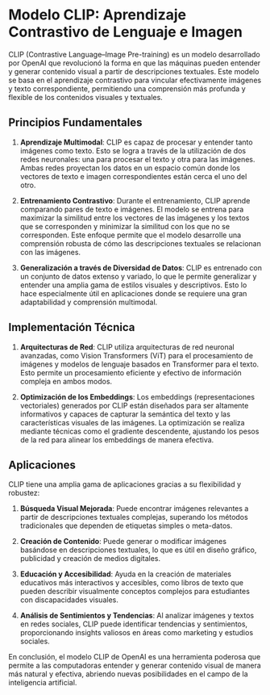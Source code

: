 # Modelo CLIP: Aprendizaje Contrastivo de Lenguaje e Imagen

CLIP (Contrastive Language–Image Pre-training) es un modelo desarrollado por OpenAI que revolucionó la forma en que las máquinas pueden entender y generar contenido visual a partir de descripciones textuales. Este modelo se basa en el aprendizaje contrastivo para vincular efectivamente imágenes y texto correspondiente, permitiendo una comprensión más profunda y flexible de los contenidos visuales y textuales.

## Principios Fundamentales

1. **Aprendizaje Multimodal**: CLIP es capaz de procesar y entender tanto imágenes como texto. Esto se logra a través de la utilización de dos redes neuronales: una para procesar el texto y otra para las imágenes. Ambas redes proyectan los datos en un espacio común donde los vectores de texto e imagen correspondientes están cerca el uno del otro.

2. **Entrenamiento Contrastivo**: Durante el entrenamiento, CLIP aprende comparando pares de texto e imágenes. El modelo se entrena para maximizar la similitud entre los vectores de las imágenes y los textos que se corresponden y minimizar la similitud con los que no se corresponden. Este enfoque permite que el modelo desarrolle una comprensión robusta de cómo las descripciones textuales se relacionan con las imágenes.

3. **Generalización a través de Diversidad de Datos**: CLIP es entrenado con un conjunto de datos extenso y variado, lo que le permite generalizar y entender una amplia gama de estilos visuales y descriptivos. Esto lo hace especialmente útil en aplicaciones donde se requiere una gran adaptabilidad y comprensión multimodal.

## Implementación Técnica

1. **Arquitecturas de Red**: CLIP utiliza arquitecturas de red neuronal avanzadas, como Vision Transformers (ViT) para el procesamiento de imágenes y modelos de lenguaje basados en Transformer para el texto. Esto permite un procesamiento eficiente y efectivo de información compleja en ambos modos.

2. **Optimización de los Embeddings**: Los embeddings (representaciones vectoriales) generados por CLIP están diseñados para ser altamente informativos y capaces de capturar la semántica del texto y las características visuales de las imágenes. La optimización se realiza mediante técnicas como el gradiente descendente, ajustando los pesos de la red para alinear los embeddings de manera efectiva.

## Aplicaciones

CLIP tiene una amplia gama de aplicaciones gracias a su flexibilidad y robustez:

1. **Búsqueda Visual Mejorada**: Puede encontrar imágenes relevantes a partir de descripciones textuales complejas, superando los métodos tradicionales que dependen de etiquetas simples o meta-datos.
   
2. **Creación de Contenido**: Puede generar o modificar imágenes basándose en descripciones textuales, lo que es útil en diseño gráfico, publicidad y creación de medios digitales.
    
3. **Educación y Accesibilidad**: Ayuda en la creación de materiales educativos más interactivos y accesibles, como libros de texto que pueden describir visualmente conceptos complejos para estudiantes con discapacidades visuales.

4. **Análisis de Sentimientos y Tendencias**: Al analizar imágenes y textos en redes sociales, CLIP puede identificar tendencias y sentimientos, proporcionando insights valiosos en áreas como marketing y estudios sociales.

En conclusión, el modelo CLIP de OpenAI es una herramienta poderosa que permite a las computadoras entender y generar contenido visual de manera más natural y efectiva, abriendo nuevas posibilidades en el campo de la inteligencia artificial.